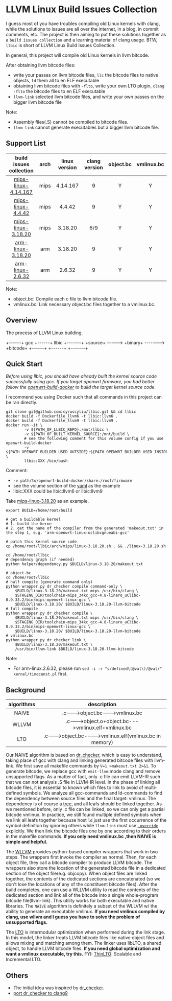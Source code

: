 # LLVM Linux Build Issues Collection

I guess most of you have troubles compiling old Linux kernels with clang,
while the solutions to issues are all over the internet, in a blog,
in commit comments, etc. The project is then aiming to put these solutions
together as a `build issues collection` and a learning material of clang usage.
BTW, `llbic` is short of LLVM Linux Build Issues Collection.

In general, this project will compile old Linux kernels in llvm bitcode.

After obtaining llvm bitcode files:
+ write your passes on llvm bitcode files, `llc` the bitcode files to native objects,
`ld` them all to en ELF executable
+ obtaining llvm bitcode files with `-flto`, write your own LTO plugin, `clang -flto`
the bitcode files to en ELF executable
+ `llvm-link` selected llvm bitcode files, and write your own passes on the bigger
llvm bitcode file


Note:
+ Assembly files(.S) cannot be compiled to bitcode files.
+ `llvm-link` cannot generate executables but a bigger llvm bitcode file.

## Support List
|build issues collection|arch|linux version|clang version|object.bc|vmlinux.bc|
|:---:|:---:|:---:|:---:|:---:|:---:|
|[mips-linux-4.14.167](./arch/mips/linux-4.14.167.md)|mips|4.14.167|9|Y|Y|
|[mips-linux-4.4.42](./arch/mips/linux-4.4.42.md)|mips|4.4.42|9|Y|Y|
|[mips-linux-3.18.20](./arch/mips/linux-3.18.20.md)|mips|3.18.20|6/9|Y|Y|
|[arm-linux-3.18.20](./arch/arm/linux-3.18.20.md)|arm|3.18.20|9|Y|Y|
|[arm-linux-2.6.32](./arch/arm/linux-2.6.32.md)|arm|2.6.32|9|Y|Y|

Note:
+ object.bc: Compile each c file to llvm bitcode file.
+ vmlinux.bc: Link necessary object.bc files together to a vmlinux.bc.

## Overview

The process of LLVM Linux building.

+------+   gcc    +------+   llbic   +-------+
+source+  ----->  +binary+  -------> +bitcode+
+------+          +------+           +-------+

## Quick Start

*Before using llbic, you should have already built the kernel source code successfully using gcc.*
*If you target openwrt firmware, you had better follow the [openwrt-build-docker](https://github.com/cyruscyliu/openwrt-build-docker) to build the target kernel source code.*

I recommend you using Docker such that all commands in this project can be ran directly.

```shell script
git clone git@github.com:cyruscyliu/llbic.git && cd llbic
docker build -f Dockerfile_llvm6 -t llbic:llvm6 .
docker build -f Dockerfile_llvm9 -t llbic:llvm9 .
docker run -it \
        -v ${PATH_OF_LLBIC_REPO}:/mnt/llbic \
        -v ${PATH_OF_BUILT_KERNEL_SOURCE}:/mnt/build \
        # see the following comment for this volume config if you use openwrt-build-docker
        -v ${PATH_OPENWRT_BUILDER_USED_OUTSIDE}:${PATH_OPENWRT_BUILDER_USED_INSIDE} \
        llbic:XXX /bin/bash
```

Comment:
- `-v path/to/openwrt-build-docker/share:/root/firmware`
- see the volume section of the [yaml](https://github.com/cyruscyliu/openwrt-build-docker/blob/master/10.03/docker-compose.yml) as the example
- llbic:XXX could be llbic:llvm6 or llbic:llvm9

Take [mips-linux-3.18.20](./arch/mips/linux-3.18.20.md) as an example.

```shell script
export BUILD=/home/root/build

# get a buildable kernel
# 1. build the kerne
# 2. get the name of the compiler from the generated 'makeout.txt' in the step 1, e.g. 'arm-openwrt-linux-uclibcgnueabi-gcc'

# patch this kernel source code
cp /home/root/llbic/arch/mips/linux-3.18.20.sh . && ./linux-3.18.20.sh

cd /home/root/llbic
# dependency graph (if needed)
python helper/dependency.py $BUILD/linux-3.18.20/makeout.txt

# object.bc
cd /home/root/llbic
# half compile (generate command only)
python wrapper.py dr_checker compile command-only \
    $BUILD/linux-3.18.20/makeout.txt mips /usr/bin/clang \
    $STAGING_DIR/toolchain-mips_34kc_gcc-4.8-linaro_uClibc-0.9.33.2/bin/mips-openwrt-linux-gcc \
    $BUILD/linux-3.18.20/ $BUILD/linux-3.18.20-llvm-bitcode
# full compile
python wrapper.py dr_checker compile \
    $BUILD/linux-3.18.20/makeout.txt mips /usr/bin/clang \
    $STAGING_DIR/toolchain-mips_34kc_gcc-4.8-linaro_uClibc-0.9.33.2/bin/mips-openwrt-linux-gcc \
    $BUILD/linux-3.18.20/ $BUILD/linux-3.18.20-llvm-bitcode
# vmlinux.bc
python wrapper.py dr_checker link \
    $BUILD/linux-3.18.20/makeout.txt \
    /usr/bin/llvm-link $BUILD/linux-3.18.20-llvm-bitcode
```

Note:
+ For arm-linux.2.6.32, please run `sed -i -r "s/defined\(@val\)/@val/" kernel/timeconst.pl` first.

## Background

|algorithms|description|
|:---:|:---:|
|NAIVE|.c--->object.bc--->vmlinux.bc|
|WLLVM|.c--->object.o+object.bc--->vmlinux.elf+vmlinux.bc|
|LTO|.c--->object.bc---->vmlinux.elf(vmlinux.bc in memory)|

Our NAIVE algorithm is based on [dr_checker](https://github.com/ucsb-seclab/dr_checker),
which is easy to understand, taking place of gcc with clang and linking generated
bitcode files with llvm-link. We first save all makefile commands by `V=1 >makeout.txt 2>&1`.
To generate bitcode, we replace gcc with `emit-llvm` mode clang and remove unsupported flags.
As a matter of fact, only .c file can emit LLVM-IR such that we can not analysis .S file
in LLVM-IR level. In the phase of linking all bitcode files, it is essential to known which
files to link to avoid of multi-defined symbols. We analyze all gcc-commands and ld-commands
to find the dependency between source files and the final target: vmlinux. The dependency is
of course a [tree](./arch/mips/linux-3.18.20.gv.pdf), and all leafs should be linked together.
As we mentioned before, only .c file can be linked, so we can only get a partial bitcode vmlinux.
In practice, we still found multiple defined symbols when we link all leafs together because
host `ld` just use the first occurrence of the symbol definition by ignoring others while `llvm-link`
must use [`-override`](http://lists.llvm.org/pipermail/llvm-commits/Week-of-Mon-20150420/272071.html)
explicitly. We then link the bitcode files one by one according to their orders in the makefile commands.
**If you only need vmlinux.bc ,then NAIVE is simple and helpful.**

The [WLLVM](https://github.com/travitch/whole-program-llvm) provides python-based compiler
wrappers that work in two steps. The wrappers first invoke the compiler as normal. Then,
for each object file, they call a bitcode compiler to produce LLVM bitcode. The wrappers also
store the location of the generated bitcode file in a dedicated section of the object file(e.g. objcopy).
When object files are linked together, the contents of the dedicated sections are concatenated
(so we don't lose the locations of any of the constituent bitcode files). After the build completes,
one can use a WLLVM utility to read the contents of the dedicated section and link all of the bitcode
into a single whole-program bitcode file(llvm-link). This utility works for both executable and
native libraries. The `NAIVE` algorithm is definitely a subset of the WLLVM w/ the ability to generate
an executable vmlinux. **If you need vmlinux compiled by clang, use wllvm and I guess you have to
solve the problem of unsupported flags.**

The [LTO](https://llvm.org/docs/LinkTimeOptimization.html) is intermodular optimization
when performed during the link stage. In this model, the linker treats LLVM bitcode files
like native object files and allows mixing and matching among them. The linker uses libLTO,
a shared object, to handle LLVM bitcode files. **If you need global optimization and want a vmlinux
executable, try this.** FYI: [ThinLTO](http://clang.llvm.org/docs/ThinLTO.html): Scalable and
Incremental LTO.

## Others
+ The initial idea was inspired by [dr_checker](https://github.com/ucsb-seclab/dr_checker).
+ [port dr_checker to clang9](./doc/port-dr_checker-2-clang-9.md)
